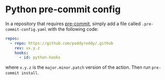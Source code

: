 # Python pre-commit config

In a repository that requires [pre-commit](https://pre-commit.com), simply add
a file called `.pre-commit-config.yaml` with the following code:

```yaml
repos:
  - repo: https://github.com/paddyroddy/.github
    rev: vx.y.z
    hooks:
      - id: python-hooks
```

where `x.y.z` is the `major.minor.patch` version of the action. Then run
`pre-commit install`.
